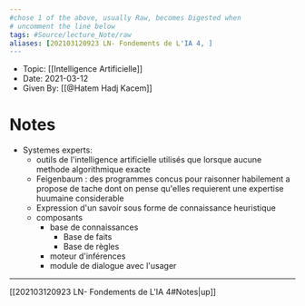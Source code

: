 ```yaml
---
#chose 1 of the above, usually Raw, becomes Digested when
# uncomment the line below
tags: #Source/lecture_Note/raw
aliases: [202103120923 LN- Fondements de L'IA 4, ] 
---
```

<!--topic should reference the big themes of a certain lecture, not necessarily the Title of the Course -->
* Topic: [[Intelligence Artificielle]]
* Date: 2021-03-12
* Given By: [[@Hatem Hadj Kacem]]


# Notes 
* Systemes experts: 
	* outils de l'intelligence artificielle utilisés que lorsque aucune methode algorithmique exacte 
	* Feigenbaum : des programmes concus pour raisonner habilement a propose de tache dont on pense qu'elles requierent une expertise huumaine considerable 
	* Expression d'un savoir sous forme de connaissance heuristique 
	* composants 
		* base de connaissances 
			* Base de faits 
			* Base de règles 
		* moteur d'inférences 
		* module de dialogue avec l'usager

---
[[202103120923 LN- Fondements de L'IA 4#Notes|up]]